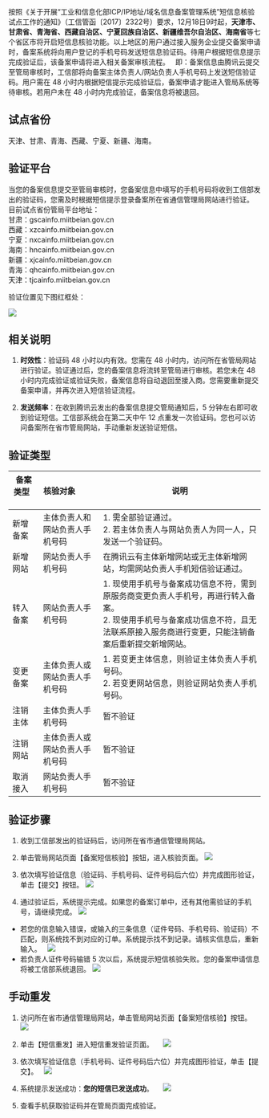 按照《关于开展“工业和信息化部ICP/IP地址/域名信息备案管理系统”短信息核验试点工作的通知》（工信管函〔2017〕2322号）要求，12月18日9时起，**天津市、甘肃省、青海省、西藏自治区、宁夏回族自治区、新疆维吾尔自治区、海南省**等七个省区市将开启短信息核验功能。以上地区的用户通过接入服务企业提交备案申请时，备案系统将向用户登记的手机号码发送短信息验证码。待用户根据短信息提示完成验证后，该备案申请将进入相关备案审核流程。  
即：备案信息由腾讯云提交至管局审核时，工信部将向备案主体负责人/网站负责人手机号码上发送短信验证码。用户需在 48 小时内根据短信提示完成验证后，备案申请才能进入管局系统等待审核。若用户未在 48 小时内完成验证，备案信息将被退回。  
## 试点省份  
天津、甘肃、青海、西藏、宁夏、新疆、海南。 
## 验证平台
当您的备案信息提交至管局审核时，您备案信息中填写的手机号码将收到工信部发出的验证码，您需及时根据短信提示登录备案所在省通信管理局网站进行验证。  
目前试点省份管局平台地址：  
甘肃：gscainfo.miitbeian.gov.cn  
西藏：xzcainfo.miitbeian.gov.cn  
宁夏：nxcainfo.miitbeian.gov.cn  
海南：hncainfo.miitbeian.gov.cn  
新疆：xjcainfo.miitbeian.gov.cn  
青海：qhcainfo.miitbeian.gov.cn  
天津：tjcainfo.miitbeian.gov.cn  

验证位置见下图红框处： 

![](https://mc.qcloudimg.com/static/img/9a7e172b7ed594de9ae72319587b1233/3.png)  

## 相关说明

1. **时效性**：验证码 48 小时以内有效。您需在 48 小时内，访问所在省管局网站进行验证。验证通过后，您的备案信息将流转至管局进行审核。若您未在 48 小时内完成验证或验证失败，备案信息将自动退回至接入商。您需要重新提交备案申请，并再次进入短信验证流程。 

2. **发送频率**：在收到腾讯云发出的备案信息提交管局通知后，5 分钟左右即可收到验证短信。工信部系统会在第二天中午 12 点重发一次验证码。您也可以访问备案所在省市管局网站，手动重新发送验证短信。

## 验证类型

| **备案类型**       | **核验对象**          | **说明** |
| ------------- |-------------| -----|
| 新增备案  | 主体负责人和网站负责人手机号码 |1. 需全部验证通过。 <br/> 2. 若主体负责人与网站负责人为同一人，只发送一个验证码。|
| 新增网站  | 网站负责人手机号码 | 在腾讯云有主体新增网站或无主体新增网站，均需网站负责人手机短信验证通过。|
| 转入备案     | 网站负责人手机号码     |  1. 现使用手机号与备案成功信息不符，需到原服务商变更负责人手机号，再进行转入备案。 <br/> 2. 现使用手机号与备案成功信息不符，且无法联系原接入服务商进行变更，只能注销备案后重新提交新增网站。   |
| 变更备案 | 主体负责人或网站负责人手机号码     |1. 若变更主体信息，则验证主体负责人手机号码。 <br/>2. 若变更网站信息，则验证网站负责人手机号码。|
| 注销主体 | 主体负责人手机号码      | 暂不验证 |
| 注销网站 |主体负责人或网站负责人手机号码    | 暂不验证 |
| 取消接入 | 网站负责人手机号码 | 暂不验证 |

## 验证步骤
1. 收到工信部发出的验证码后，访问所在省市通信管理局网站。 
2. 单击管局网站页面【备案短信核验】按钮，进入核验页面。
![](https://mc.qcloudimg.com/static/img/06fd5c02dbafbc938c04e5f1c2e71497/4.png) 

3. 依次填写验证信息（验证码、手机号码、证件号码后六位）并完成图形验证，单击【提交】按钮。
![](https://mc.qcloudimg.com/static/img/30aae8611b53420c4d370e65a083d598/5.png)

4. 通过验证后，系统提示完成。如果您的备案订单中，还有其他需验证的手机号，请继续完成。
![](https://mc.qcloudimg.com/static/img/d89fc92b2e5615f2b802f29a9cda201d/1.png) 
 - 若您的信息输入错误，或输入的三条信息（证件号码、手机号码、验证码）不匹配，则系统找不到对应的订单。系统提示找不到记录。请核实信息后，重新输入。  
![](https://mc.qcloudimg.com/static/img/6884e656c6cb1f5a6a4f921cc3d78102/6.png)
 - 若负责人证件号码输错 5 次以后，系统提示短信核验失败。您的备案申请信息将被工信部系统退回。 
![](https://mc.qcloudimg.com/static/img/fd15cba45eb81f2b0aba646c1177d042/2.jpg)  

## 手动重发
1. 访问所在省市通信管理局网站，单击管局网站页面【备案短信核验】按钮。 
![](https://mc.qcloudimg.com/static/img/06fd5c02dbafbc938c04e5f1c2e71497/7.png)  

2. 单击【短信重发】进入短信重发验证页面。    
![](https://mc.qcloudimg.com/static/img/9349a2549e7afe3628db566f288b37f2/8.png)  

3. 依次填写验证信息（手机号码、证件号码后六位）并完成图形验证，单击【提交】。  
![](https://mc.qcloudimg.com/static/img/f52a611c025a1df886484e7bb3b1123d/9.png)    

4. 系统提示发送成功：**您的短信已发送成功**。    
![](https://mc.qcloudimg.com/static/img/a54fa401fce5bab0f00b5e34fbfac973/10.png)  

5. 查看手机获取验证码并在管局页面完成验证。  


